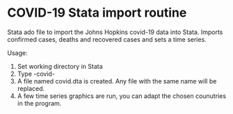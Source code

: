 # COVID-19 Stata import routine
Stata ado file to import the Johns Hopkins covid-19 data into Stata.
Imports confirmed cases, deaths and recovered cases and sets a time series.

Usage:
1. Set working directory in Stata
2. Type -covid-
3. A file named covid.dta is created. Any file with the same name will be replaced.
4. A few time series graphics are run, you can adapt the chosen counutries in the program.
